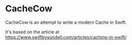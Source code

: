 #  CacheCow

CacheCow is an attempt to write a modern Cache in Swift.

It's based on the article at https://www.swiftbysundell.com/articles/caching-in-swift/

